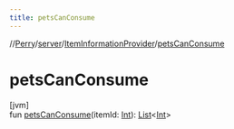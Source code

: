 ```yaml
---
title: petsCanConsume
---
```

//[Perry](../../../index.html)/[server](../index.html)/[ItemInformationProvider](index.html)/[petsCanConsume](pets-can-consume.html)



# petsCanConsume



[jvm]\
fun [petsCanConsume](pets-can-consume.html)(itemId: [Int](https://kotlinlang.org/api/latest/jvm/stdlib/kotlin/-int/index.html)): [List](https://kotlinlang.org/api/latest/jvm/stdlib/kotlin.collections/-list/index.html)&lt;[Int](https://kotlinlang.org/api/latest/jvm/stdlib/kotlin/-int/index.html)&gt;




